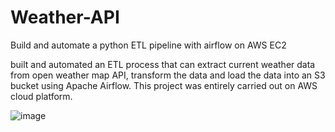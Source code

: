 # Weather-API
Build and automate a python ETL pipeline with airflow on AWS EC2

built and automated an ETL process that can extract current weather data from open weather map API, transform the data and load the data into an S3 bucket using Apache Airflow. This project was entirely carried out on AWS cloud platform.




![image](https://github.com/jroberts2124/Weather-API/assets/61176037/d1eb841c-aa4d-4f85-a3fe-c90fdb72f72c)


















  

  
